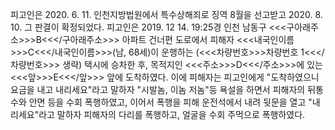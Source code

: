 피고인은 2020. 6. 11. 인천지방법원에서 특수상해죄로 징역 8월을 선고받고 2020. 8. 10. 그 판결이 확정되었다.
피고인은 2019. 12 14. 19:25경 인천 남동구 <<<구아래주소>>>B<<</구아래주소>>> 아파트 건너편 도로에서 피해자 <<<내국인이름>>>C<<</내국인이름>>>(남, 68세)이 운행하는 (<<<차량번호>>>차량번호 1<<</차량번호>>> 생략) 택시에 승차한 후, 목적지인 <<<주소>>>D<<</주소>>>에 있는 <<<앞>>>E<<</앞>>> 앞에 도착하였다. 이에 피해자는 피고인에게 "도착하였으니 요금을 내고 내리세요"라고 말하자 "시발놈, 이놈 저놈"등 욕설을 하면서 피해자의 뒤통수와 안면 등을 수회 폭행하였고, 이어서 폭행을 피해 운전석에서 내려 뒷문을 열고 "내리세요"라고 말하자 피해자의 다리를 폭행하고, 얼굴을 수회 주먹으로 폭행하였다.